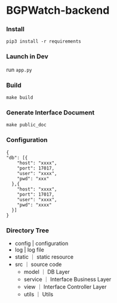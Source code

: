 # BGPWatch-backend

### Install
```
pip3 install -r requirements
```

### Launch in Dev

run `app.py`

### Build
```
make build
```

### Generate Interface Document
```
make public_doc 
```

### Configuration
```
{  
"db": [{  
    "host": "xxxx",  
    "port": 17017,  
    "user": "xxxx",  
    "pwd": "xxx"  
  },{  
    "host": "xxxx",  
    "port": 17017,  
    "user": "xxxx",  
    "pwd": "xxxx"  
  }]
}
```

### Directory Tree

- config | configuration
- log | log file
- static ｜ static resource
- src ｜ source code
	- model ｜ DB Layer
	- service ｜ Interface Business Layer
	- view ｜ Interface Controller Layer
	- utils ｜ Utils